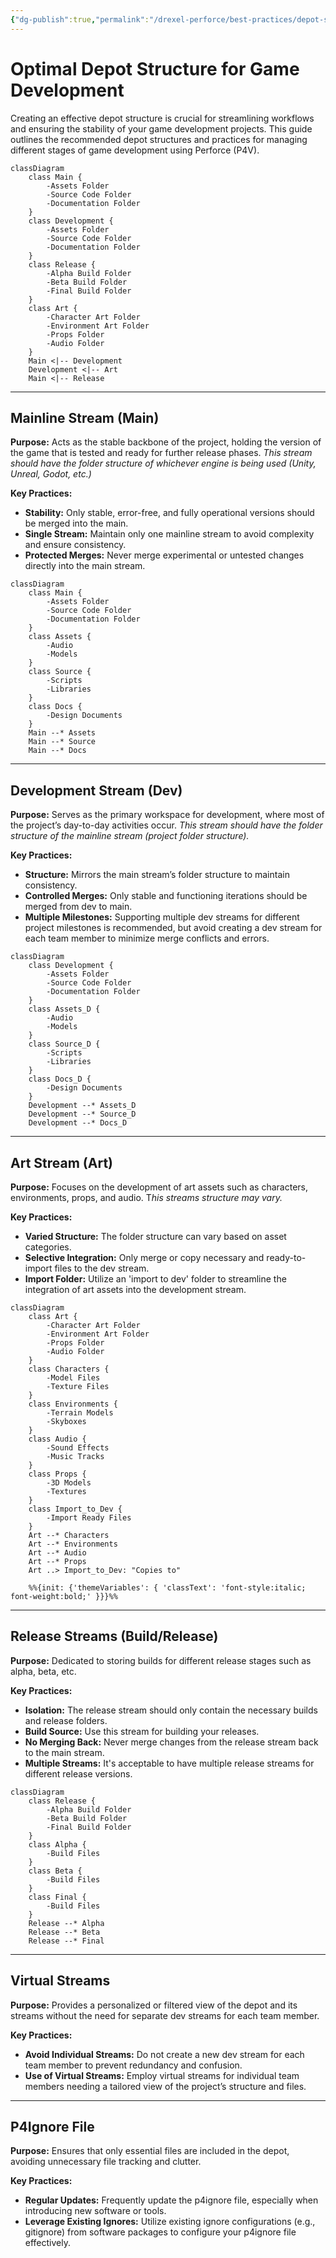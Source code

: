```yaml
---
{"dg-publish":true,"permalink":"/drexel-perforce/best-practices/depot-structure-game-dev/"}
---
```



# Optimal Depot Structure for Game Development

Creating an effective depot structure is crucial for streamlining workflows and ensuring the stability of your game development projects. This guide outlines the recommended depot structures and practices for managing different stages of game development using Perforce (P4V).

```mermaid
classDiagram
    class Main {
        -Assets Folder
        -Source Code Folder
        -Documentation Folder
    }
    class Development {
        -Assets Folder
        -Source Code Folder
        -Documentation Folder
    }
    class Release {
        -Alpha Build Folder
        -Beta Build Folder
        -Final Build Folder
    }
    class Art {
        -Character Art Folder
        -Environment Art Folder
        -Props Folder
        -Audio Folder
    }
    Main <|-- Development
    Development <|-- Art
    Main <|-- Release

```

---

## Mainline Stream (Main)

**Purpose:** Acts as the stable backbone of the project, holding the version of the game that is tested and ready for further release phases. *This stream should have the folder structure of whichever engine is being used (Unity, Unreal, Godot, etc.)*

**Key Practices:**
- **Stability:** Only stable, error-free, and fully operational versions should be merged into the main.
- **Single Stream:** Maintain only one mainline stream to avoid complexity and ensure consistency.
- **Protected Merges:** Never merge experimental or untested changes directly into the main stream.
```mermaid
classDiagram
    class Main {
        -Assets Folder
        -Source Code Folder
        -Documentation Folder
    }
    class Assets {
        -Audio
        -Models
    }
    class Source {
        -Scripts
        -Libraries
    }
    class Docs {
        -Design Documents
    }
    Main --* Assets
    Main --* Source
    Main --* Docs

```

---
## Development Stream (Dev)

**Purpose:** Serves as the primary workspace for development, where most of the project’s day-to-day activities occur. *This stream should have the folder structure of the mainline stream (project folder structure).*

**Key Practices:**
- **Structure:** Mirrors the main stream’s folder structure to maintain consistency.
- **Controlled Merges:** Only stable and functioning iterations should be merged from dev to main.
- **Multiple Milestones:** Supporting multiple dev streams for different project milestones is recommended, but avoid creating a dev stream for each team member to minimize merge conflicts and errors.
```mermaid
classDiagram
    class Development {
        -Assets Folder
        -Source Code Folder
        -Documentation Folder
    }
    class Assets_D {
        -Audio
        -Models
    }
    class Source_D {
        -Scripts
        -Libraries
    }
    class Docs_D {
        -Design Documents
    }
    Development --* Assets_D
    Development --* Source_D
    Development --* Docs_D

```

---
## Art Stream (Art)

**Purpose:** Focuses on the development of art assets such as characters, environments, props, and audio. T*his streams structure may vary.*

**Key Practices:**
- **Varied Structure:** The folder structure can vary based on asset categories.
- **Selective Integration:** Only merge or copy necessary and ready-to-import files to the dev stream.
- **Import Folder:** Utilize an 'import to dev' folder to streamline the integration of art assets into the development stream.
```mermaid
classDiagram
    class Art {
        -Character Art Folder
        -Environment Art Folder
        -Props Folder
        -Audio Folder
    }
    class Characters {
        -Model Files
        -Texture Files
    }
    class Environments {
        -Terrain Models
        -Skyboxes
    }
    class Audio {
        -Sound Effects
        -Music Tracks
    }
    class Props {
        -3D Models
        -Textures
    }
    class Import_to_Dev {
        -Import Ready Files
    }
    Art --* Characters
    Art --* Environments
    Art --* Audio
    Art --* Props
    Art ..> Import_to_Dev: "Copies to"
    
    %%{init: {'themeVariables': { 'classText': 'font-style:italic; font-weight:bold;' }}}%%

```

---
## Release Streams (Build/Release)

**Purpose:** Dedicated to storing builds for different release stages such as alpha, beta, etc.

**Key Practices:**
- **Isolation:** The release stream should only contain the necessary builds and release folders. 
- **Build Source:** Use this stream for building your releases.
- **No Merging Back:** Never merge changes from the release stream back to the main stream.
- **Multiple Streams:** It's acceptable to have multiple release streams for different release versions.
```mermaid
classDiagram
    class Release {
        -Alpha Build Folder
        -Beta Build Folder
        -Final Build Folder
    }
    class Alpha {
        -Build Files
    }
    class Beta {
        -Build Files
    }
    class Final {
        -Build Files
    }
    Release --* Alpha
    Release --* Beta
    Release --* Final

```
---
## Virtual Streams

**Purpose:** Provides a personalized or filtered view of the depot and its streams without the need for separate dev streams for each team member.

**Key Practices:**
- **Avoid Individual Streams:** Do not create a new dev stream for each team member to prevent redundancy and confusion.
- **Use of Virtual Streams:** Employ virtual streams for individual team members needing a tailored view of the project’s structure and files.
---
## P4Ignore File

**Purpose:** Ensures that only essential files are included in the depot, avoiding unnecessary file tracking and clutter.

**Key Practices:**
- **Regular Updates:** Frequently update the p4ignore file, especially when introducing new software or tools.
- **Leverage Existing Ignores:** Utilize existing ignore configurations (e.g., gitignore) from software packages to configure your p4ignore file effectively.

